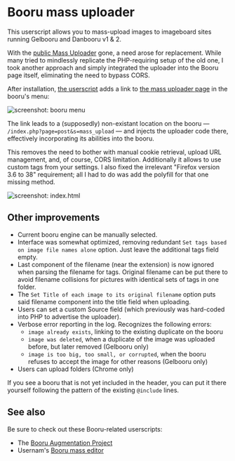 # Booru mass uploader
This userscript allows you to mass-upload images to imageboard sites running Gelbooru and Danbooru v1 & 2.

With the [public Mass Uploader](https://unblock.ibsearch.xxx/mass-upload/) gone, a need arose for replacement. While many tried to mindlessly replicate the PHP-requiring setup of the old one, I took another approach and simply integrated the uploader into the Booru page itself, eliminating the need to bypass CORS.

After installation, [the userscript](https://github.com/Seedmanc/Booru-mass-uploader/raw/gh-pages/booru.mass.uploader.user.js) adds a link to [the mass uploader page](https://github.com/Seedmanc/Booru-mass-uploader/raw/gh-pages/index.html) in the booru's menu:

![screenshot: booru menu](http://puu.sh/mvB9F/ea5668b606.png)

The link leads to a (supposedly) non-existant location on the booru &mdash; `/index.php?page=post&s=mass_upload` &mdash; and injects the uploader code there, effectively incorporating its abilities into the booru.

This removes the need to bother with manual cookie retrieval, upload URL management, and, of course, CORS limitation. Additionally it allows to use custom tags from your settings. I also fixed the irrelevant "Firefox version 3.6 to 38" requirement; all I had to do was add the polyfill for that one missing method.

![screenshot: index.html](http://puu.sh/nglS1/ac7e2c6345.png)

## Other improvements

* Current booru engine can be manually selected.
* Interface was somewhat optimized, removing redundant `Set tags based on image file names alone` option. Just leave the additional tags field empty.  
* Last component of the filename (near the extension) is now ignored when parsing the filename for tags. Original filename can be put there to avoid filename collisions for pictures with identical sets of tags in one folder.
* The `Set Title of each image to its original filename` option puts said filename component into the title field when uploading.
* Users can set a custom Source field (which previously was hard-coded into PHP to advertise the uploader).
* Verbose error reporting in the log. Recognizes the following errors:
  * `image already exists`, linking to the existing duplicate on the booru
  * `image was deleted`, when a duplicate of the image was uploaded before, but later removed (Gelbooru only)
  * `image is too big, too small, or corrupted`, when the booru refuses to accept the image for other reasons (Gelbooru only)
* Users can upload folders (Chrome only)

If you see a booru that is not yet included in the header, you can put it there yourself following the pattern of the existing `@include` lines.

## See also

Be sure to check out these Booru-related userscripts:

* The [Booru Augmentation Project](https://github.com/Seedmanc/Booru-Augmentation-Project)
* Usernam's [Booru mass editor](https://github.com/ProximaNova/Booru-mass-editor)
